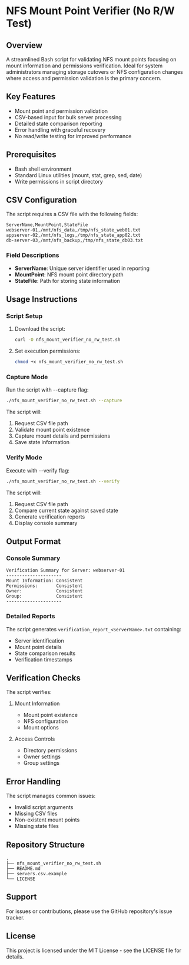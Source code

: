 # NFS Mount Point Verifier (No R/W Test)

## Overview
A streamlined Bash script for validating NFS mount points focusing on mount information and permissions verification. Ideal for system administrators managing storage cutovers or NFS configuration changes where access and permission validation is the primary concern.

## Key Features
- Mount point and permission validation
- CSV-based input for bulk server processing
- Detailed state comparison reporting
- Error handling with graceful recovery
- No read/write testing for improved performance

## Prerequisites
- Bash shell environment
- Standard Linux utilities (mount, stat, grep, sed, date)
- Write permissions in script directory

## CSV Configuration
The script requires a CSV file with the following fields:

```csv
ServerName,MountPoint,StateFile
webserver-01,/mnt/nfs_data,/tmp/nfs_state_web01.txt
appserver-02,/mnt/nfs_logs,/tmp/nfs_state_app02.txt
db-server-03,/mnt/nfs_backup,/tmp/nfs_state_db03.txt
```

### Field Descriptions
- **ServerName**: Unique server identifier used in reporting
- **MountPoint**: NFS mount point directory path
- **StateFile**: Path for storing state information

## Usage Instructions

### Script Setup
1. Download the script:
   ```bash
   curl -O nfs_mount_verifier_no_rw_test.sh
   ```

2. Set execution permissions:
   ```bash
   chmod +x nfs_mount_verifier_no_rw_test.sh
   ```

### Capture Mode
Run the script with --capture flag:
```bash
./nfs_mount_verifier_no_rw_test.sh --capture
```

The script will:
1. Request CSV file path
2. Validate mount point existence
3. Capture mount details and permissions
4. Save state information

### Verify Mode
Execute with --verify flag:
```bash
./nfs_mount_verifier_no_rw_test.sh --verify
```

The script will:
1. Request CSV file path
2. Compare current state against saved state
3. Generate verification reports
4. Display console summary

## Output Format

### Console Summary
```
Verification Summary for Server: webserver-01
---------------------
Mount Information: Consistent
Permissions:       Consistent
Owner:             Consistent
Group:             Consistent
---------------------
```

### Detailed Reports
The script generates `verification_report_<ServerName>.txt` containing:
- Server identification
- Mount point details
- State comparison results
- Verification timestamps

## Verification Checks
The script verifies:
1. Mount Information
   - Mount point existence
   - NFS configuration
   - Mount options

2. Access Controls
   - Directory permissions
   - Owner settings
   - Group settings

## Error Handling
The script manages common issues:
- Invalid script arguments
- Missing CSV files
- Non-existent mount points
- Missing state files

## Repository Structure
```
.
├── nfs_mount_verifier_no_rw_test.sh
├── README.md
├── servers.csv.example
└── LICENSE
```

## Support
For issues or contributions, please use the GitHub repository's issue tracker.

## License
This project is licensed under the MIT License - see the LICENSE file for details.
